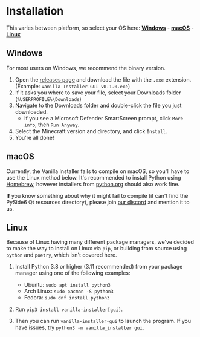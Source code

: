# Installation

This varies between platform, so select your OS here:
**[Windows](#windows)** - **[macOS](#macos)** - **[Linux](#linux)**

## Windows

For most users on Windows, we recommend the binary version.

1. Open the [releases page][1] and download the file with the `.exe` extension. (Example: `Vanilla Installer-GUI v0.1.0.exe`)
2. If it asks you where to save your file, select your Downloads folder (`%USERPROFILE%\Downloads`)
3. Navigate to the Downloads folder and double-click the file you just downloaded.
   * If you see a Microsoft Defender SmartScreen prompt, click `More info`, then `Run Anyway`.
4. Select the Minecraft version and directory, and click `Install`.
5. You're all done!

## macOS

Currently, the Vanilla Installer fails to compile on macOS, so you'll have to use the Linux method below.
It's recommended to install Python using [Homebrew](https://brew.sh), however installers from [python.org](https://python.org) should also work fine.

**If** you know something about why it might fail to compile (it can't find the PySide6 Qt resources directory), please join [our discord][2] and mention it to us.

## Linux

Because of Linux having many different package managers, we've decided to make the way to install on Linux via `pip`, or building from source using `python` and `poetry`, which isn't covered here.

1. Install Python 3.8 or higher (3.11 recommended) from your package manager using one of the following examples: 
   - Ubuntu: `sudo apt install python3`
   - Arch Linux: `sudo pacman -S python3`
   - Fedora: `sudo dnf install python3` 

2. Run `pip3 install vanilla-installer[gui]`.
3. Then you can run `vanilla-installer-gui` to launch the program. If you have issues, try `python3 -m vanilla_installer gui`.

[1]: https://github.com/Fabulously-Optimized/vanilla-installer/releases/latest
[2]: https://discord.gg/fabulously-optimized-859124104644788234
